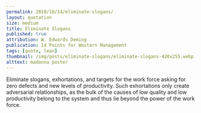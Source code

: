 ```yaml
---
permalink: 2019/10/14/eliminate-slogans/
layout: quotation
size: medium
title: Eliminate Slogans
published: true
attribution: W. Edwards Deming
publication: 14 Points for Western Management
tags: [quote, lean]
thumbnail: /img/posts/eliminate-slogans/eliminate-slogans-420x255.webp
alttext: madonna poster
---
```


Eliminate slogans, exhortations, and targets for the work force
asking for zero defects and new levels of productivity.
Such exhortations only create adversarial relationships, as the bulk
of the causes of low quality and low productivity belong to the
system and thus lie beyond the power of the work force.
